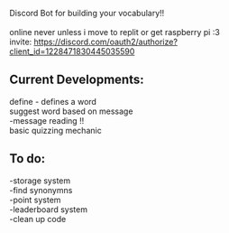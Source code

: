 Discord Bot for building your vocabulary!!<br><br>online never unless i move to replit or get raspberry pi :3<br>
invite: https://discord.com/oauth2/authorize?client_id=1228471830445035590

Current Developments:
-

define - defines a word<br>
suggest word based on message<br>
\-message reading !!<br>
basic quizzing mechanic<br>

To do:
-
\-storage system<br>
\-find synonymns<br>
\-point system<br>
\-leaderboard system<br>
\-clean up code

